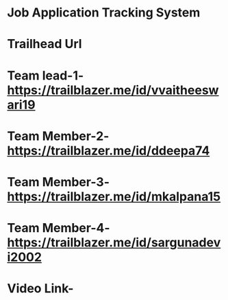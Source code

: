# Job Application Tracking System
# Trailhead Url
# Team lead-1-https://trailblazer.me/id/vvaitheeswari19
# Team Member-2-https://trailblazer.me/id/ddeepa74
# Team Member-3-https://trailblazer.me/id/mkalpana15
# Team Member-4-https://trailblazer.me/id/sargunadevi2002
# Video Link- 
